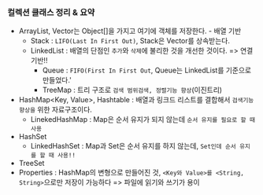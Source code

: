 ### 컬렉션 클래스 정리 & 요약

- ArrayList, Vector는 Object[]을 가지고 여기에 객체를 저장한다. - 배열 기반
   - Stack : `LIFO(Last In First Out)`, Stack은 Vector를 상속받는다.
   - LinkedList : 배열의 단점인 `추가`와 `삭제`에 불리한 것을 개선한 것이다. => 연결기반!!
      - Queue : `FIFO(First In First Out`, Queue는 LinkedList를 기준으로 만들었다.'
      - TreeMap : 트리 구조로 `검색 범위검색, 정렬기능 향상`(이진트리)
- HashMap<Key, Value>, Hashtable : 배열과 링크드 리스트를 결합해서  `검색기능 향상을` 위한 자료구조이다.
   - LinekedHashMap : Map은 순서 유지가 되지 않는데 `순서 유지를 필요로 할 때 사용`
- HashSet 
   - LinkedHashSet : Map과 Set은 순서 유지를 하지 않는데, `Set인데 순서 유지를 할 때 사용!!`
- TreeSet
- Properties : HashMap의 변형으로 만들어진 것, `<Key와 Value>를 <String, String>`으로만 저장이 가능하다 => 파일에 읽기와 쓰기가 용이
